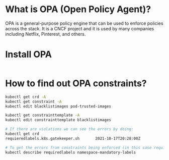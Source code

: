 # What is OPA (Open Policy Agent)?
OPA is a general-purpose policy engine that can be used to enforce policies across the stack. It is a CNCF project and it is used by many companies including Netflix, Pinterest, and others.

# Install OPA
```bash
```

# How to find out OPA constraints?
```bash
kubectl get crd -A
kubectl get constraint -A
kubectl edit blacklistimages pod-trusted-images

kubectl get constrainttemplate -A
kubectl edit constrainttemplate blacklistimages

# If there are violations we can see the errors by doing:
kubectl get crd 
requieredlabels.k8s.gatekeeper.sh       2021-10-17T20:28:00Z

# To get the errors from constraints being enforced (in this case requiredlabels)
kubectl describe requiredlabels namespace-mandatory-labels
```
